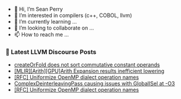 - 👋 Hi, I’m Sean Perry
- 👀 I’m interested in compilers (c++, COBOL, llvm)
- 🌱 I’m currently learning ...
- 💞️ I’m looking to collaborate on ...
- 📫 How to reach me ...

<!---
s66perry/s66perry is a ✨ special ✨ repository because its `README.md` (this file) appears on your GitHub profile.
You can click the Preview link to take a look at your changes.
--->
### 📕 Latest LLVM Discourse Posts

<!-- DISCOURSE-LLVM:START -->
- [createOrFold does not sort commutative constant operands](https://discourse.llvm.org/t/createorfold-does-not-sort-commutative-constant-operands/77721#post_1)
- [[MLIR][Arith][GPU]Arith Expansion results inefficient lowering](https://discourse.llvm.org/t/mlir-arith-gpu-arith-expansion-results-inefficient-lowering/77718#post_1)
- [[RFC] Uniformize OpenMP dialect operation names](https://discourse.llvm.org/t/rfc-uniformize-openmp-dialect-operation-names/77715#post_3)
- [ComplexDeinterleavingPass causing issues with GlobalISel at -O3](https://discourse.llvm.org/t/complexdeinterleavingpass-causing-issues-with-globalisel-at-o3/77397#post_6)
- [[RFC] Uniformize OpenMP dialect operation names](https://discourse.llvm.org/t/rfc-uniformize-openmp-dialect-operation-names/77715#post_2)
<!-- DISCOURSE-LLVM:END -->
